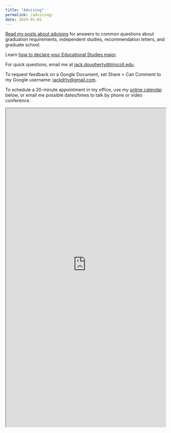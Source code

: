 ```yaml
---
title: "Advising"
permalink: /advising/
date: 2019-01-01
---
```

[Read my posts about advising](https://jackdougherty.org/categories/#advising) for answers to common questions about graduation requirements, independent studies, recommendation letters, and graduate school.

Learn [how to declare your Educational Studies major](https://commons.trincoll.edu/educ/major).

For quick questions, email me at [jack.dougherty@trincoll.edu](mailto:jack.dougherty@trincoll.edu).

To request feedback on a Google Document, set Share > Can Comment to my Google username: jackdrty@gmail.com.

To schedule a 20-minute appointment in my office, use my [online calendar](https://jackdougherty.youcanbook.me) below, or email me possible dates/times to talk by phone or video conference.

<iframe src="https://jackdougherty.youcanbook.me/" width="100%" height="1000px"></iframe>
